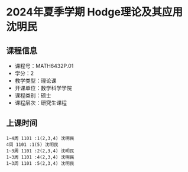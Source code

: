 # 2024年夏季学期 Hodge理论及其应用 沈明民






## 课程信息

- 课程号：MATH6432P.01
- 学分：2
- 教学类型：理论课
- 开课单位：数学科学学院
- 课程类别：硕士
- 课程层次：研究生课程

## 上课时间

```
1~4周 1101 :1(2,3,4) 沈明民
4周 1101 :1(5) 沈明民
1~3周 1101 :2(2,3,4) 沈明民
1~3周 1101 :4(2,3,4) 沈明民
1~3周 1101 :5(2,3,4) 沈明民
```

